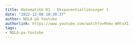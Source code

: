 ```yaml
---
title: Matematikk R1   Eksponentiallikninger 1
date: "2022-12-08 10:30:37"
author: NDLA på Youtube
authorlink: https://www.youtube.com/watch?v=Mnmv-W9tsXI
tags:
- NDLA-pa-Youtube
---
```

